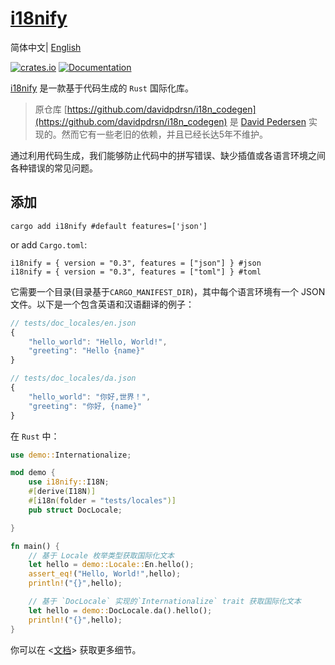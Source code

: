 # [i18nify](https://github.com/kingzcheung/i18nify)
简体中文| [English](./README.md)

[![crates.io](https://img.shields.io/crates/v/i18nify.svg)](https://crates.io/crates/i18nify) [![Documentation](https://docs.rs/i18nify/badge.svg)](https://docs.rs/i18nify)


[i18nify](https://github.com/kingzcheung/i18nify) 是一款基于代码生成的 `Rust` 国际化库。

> 原仓库 [https://github.com/davidpdrsn/i18n_codegen](https://github.com/davidpdrsn/i18n_codegen) 是 [David Pedersen](https://github.com/davidpdrsn) 实现的。然而它有一些老旧的依赖，并且已经长达5年不维护。

通过利用代码生成，我们能够防止代码中的拼写错误、缺少插值或各语言环境之间各种错误的常见问题。

## 添加

```
cargo add i18nify #default features=['json']
```

or add `Cargo.toml`:

```
i18nify = { version = "0.3", features = ["json"] } #json
i18nify = { version = "0.3", features = ["toml"] } #toml
```

它需要一个目录(目录基于`CARGO_MANIFEST_DIR`)，其中每个语言环境有一个 JSON 文件。以下是一个包含英语和汉语翻译的例子：

```javascript
// tests/doc_locales/en.json
{
    "hello_world": "Hello, World!",
    "greeting": "Hello {name}"
}

// tests/doc_locales/da.json
{
    "hello_world": "你好,世界！",
    "greeting": "你好, {name}"
}
```
在 `Rust` 中：
```rust
use demo::Internationalize;

mod demo {
    use i18nify::I18N;
    #[derive(I18N)]
    #[i18n(folder = "tests/locales")]
    pub struct DocLocale;

}

fn main() {
    // 基于 Locale 枚举类型获取国际化文本
    let hello = demo::Locale::En.hello();
    assert_eq!("Hello, World!",hello);
    println!("{}",hello);

    // 基于 `DocLocale` 实现的`Internationalize` trait 获取国际化文本
    let hello = demo::DocLocale.da().hello();
    println!("{}",hello);
}

```

你可以在 <[文档](https://docs.rs/i18nify)> 获取更多细节。